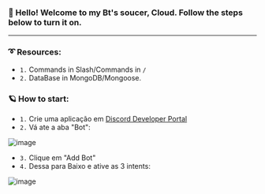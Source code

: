 ### 👋 Hello! Welcome to my Bt's soucer, Cloud. Follow the steps below to turn it on.

---

### ➰ Resources:

- `1.` Commands in Slash/Commands in `/` </br>
- `2.` DataBase in MongoDB/Mongoose.

### 🪐 How to start:

- `1.` Crie uma aplicação em [Discord Developer Portal](https://discord.com/developers/applications)
- `2.` Vá ate a aba "Bot":

![image](https://user-images.githubusercontent.com/117662023/220201581-da304afe-0450-479a-8f57-e784722441f8.png)

- `3.` Clique em "Add Bot"
- `4.` Dessa para Baixo e ative as 3 intents: 

![image](https://user-images.githubusercontent.com/117662023/220202174-7902e453-a227-4314-b085-b2f6c66f5c83.png)

